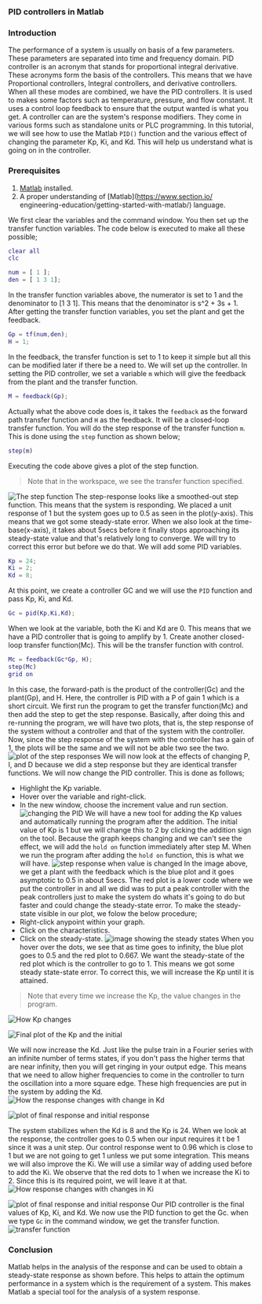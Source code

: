 
### PID controllers in Matlab
### Introduction
The performance of a system is usually on basis of a few parameters. These parameters are separated into  time and frequency domain. 
PID controller is an acronym that stands for proportional integral derivative. These acronyms form the basis of the controllers. This means that we have Proportional controllers, Integral controllers, and derivative controllers. When all these modes are combined, we have the PID controllers. It is used to makes some factors such as temperature, pressure, and flow constant. It uses a control loop feedback to ensure that the output wanted is what you get. A controller can are the system's response modifiers. They come in various forms such as standalone units or PLC programming.
In this tutorial, we will see how to use the Matlab `PID()` function and the various effect of changing the parameter Kp, Ki, and Kd. This will help us understand what is going on in the controller.

### Prerequisites
1. [Matlab](https://www.mathworks.com/downloads/) installed.
2. A proper understanding of [Matlab](https://www.section.io/  engineering-education/getting-started-with-matlab/) language.

We first clear the variables and the command window. You then set up the transfer function variables. The code below is executed to make all these possible;
```Matlab
clear all
clc

num = [ 1 ];
den = [ 1 3 1];
```
In the transfer function variables above, the numerator is set to 1 and the denominator to [1 3 1]. This means that the denominator is s^2 + 3s + 1. After getting the transfer function variables, you set the plant and get the feedback.
```matlab
Gp = tf(num,den);
H = 1;
```
In the feedback, the transfer function is set to 1 to keep it simple but all this can be modified later if there be a need to.
We will set up the controller. In setting the PID controller, we set a variable `m` which will give the feedback from the plant and the transfer function.
```matlab
M = feedback(Gp);
```
Actually what the above code does is, it takes the `feedback` as the forward path transfer function and `H` as the feedback. It will be a closed-loop transfer function. You will do the step response of the transfer function `m`. This is done using the `step` function as shown below;
```Matlab
step(m)
```
Executing the code above gives a plot of the step function.
>Note that in the workspace, we see the transfer function specified.

![The step function](/engineering-education/pid-controllers-using-matlab/PID1.png)
The step-response looks like a smoothed-out step function. This means that the system is responding. We placed a unit response of 1 but the system goes up to 0.5 as seen in the plot(y-axis). This means that we got some steady-state error. When we also look at the time-base(x-axis), it takes about 5secs before it finally stops approaching its steady-state value and that's relatively long to converge. We will try to correct this error but before we do that. We will add some PID variables.
```matlab
Kp = 24;
Ki = 2;
Kd = 8;
```
At this point, we create a controller GC and we will use the `PID` function and pass Kp, Ki, and Kd.
```matlab
Gc = pid(Kp,Ki,Kd);
```
When we look at the variable, both the Ki and Kd are 0. This means that we have a PID controller that is going to amplify by 1. Create another closed-loop transfer function(Mc). This will be the transfer function with control.
```Matlab
Mc = feedback(Gc*Gp, H);
step(Mc)
grid on
```
In this case, the forward-path is the product of the controller(Gc) and the plant(Gp), and H. Here, the controller is PID with a P of gain 1 which is a short circuit. We first run the program to get the transfer function(Mc) and then add the step to get the step response. Basically, after doing this and re-running the program, we will have two plots, that is, the step response of the system without a controller and that of the system with the controller. Now, since the step response of the system with the controller has a gain of 1, the plots will be the same and we will not be able two see the two.
![plot of the step responses](/engineering-education/pid-controllers-using-matlab/PID2.png)
We will now look at the effects of changing P, I, and D because we did a step response but they are identical transfer functions. We will now change the PID controller. This is done as follows;
- Highlight the Kp variable.
- Hover over the variable and right-click.
- In the new window, choose the increment value and run section.
![changing the PID](/engineering-education/pid-controllers-using-matlab/PID3.png) 
We will have a new tool for adding the Kp values and automatically running the program after the addition. The initial value of Kp is 1 but we will change this to 2 by clicking the addition sign on the tool. Because the graph keeps changing and we can't see the effect, we will add the `hold on` function immediately after step M.
When we run the program after adding the `hold on` function, this is what we will have.
![step response when value is changed](/engineering-education/pid-controllers-using-matlab/PID4.png)
In the image above, we get a plant with the feedback which is the blue plot and it goes asymptotic to 0.5 in about 5secs. The red plot is a lower code where we put the controller in and all we did was to put a peak controller with the peak controllers just to make the system do whats it's going to do but faster and could change the steady-state error. To make the steady-state visible in our plot, we folow the below procedure;
- Right-click anypoint within your graph.
- Click on the characteristics.
- Click on the steady-state.
![image showing the steady states](/engineering-education/pid-controllers-using-matlab/PID5.png)
When you hover over the dots, we see that as time goes to infinity, the blue plot goes to 0.5 and the red plot to 0.667.
We want the steady-state of the red plot which is the controller to go to 1. This means we got some steady state-state error. To correct this, we will increase the Kp until it is attained.
> Note that every time we increase the Kp, the value changes in the program.

![How Kp changes](/engineering-education/pid-controllers-using-matlab/PID6.png)

![Final plot of the Kp and the initial](/engineering-education/pid-controllers-using-matlab/PID7.png)

We will now increase the Kd. Just like the pulse train in a Fourier series with an infinite number of terms states, if you don't pass the higher terms that are near infinity, then you will get ringing in your output edge. This means that we need to allow higher frequencies to come in the controller to turn the oscillation into a more square edge. These high frequencies are put in the system by adding the Kd.
![How the response changes with change in Kd](/engineering-education/pid-controllers-using-matlab/PID8.png)

![plot of final response and initial response](/engineering-education/pid-controllers-using-matlab/PID9.png)

The system stabilizes when the Kd is 8 and the Kp is 24. When we look at the response, the controller goes to 0.5 when our input requires it t be 1 since it was a unit step. Our control response went to 0.96 which is close to 1 but we are not going to get 1 unless we put some integration. This means we will also improve the Ki. We will use a similar way of adding used before to add the Ki. We observe that the red dots to 1 when we increase the Ki to 2. Since this is its required point, we will leave it at that.
![How response changes with changes in Ki](/engineering-education/pid-controllers-using-matlab/PID10.png)

![plot of final response and initial response](/engineering-education/pid-controllers-using-matlab/PID11.png)
Our PID controller is the final values of Kp, Ki, and Kd. We now use the PID function to get the Gc. when we type `Gc` in the command window, we get the transfer function.
![transfer function](/engineering-education/pid-controllers-using-matlab/PID12.png)

### Conclusion
Matlab helps in the analysis of the response and can be used to obtain a steady-state response as shown before. This helps to attain the optimum performance in a system which is the requirement of a system. This makes Matlab a special tool for the analysis of a system response. 
